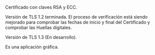 Certificado con claves RSA y ECC.

Versión de TLS 1.2 terminada. El proceso de verificación está siendo mejorado para comprobar las fechas de inicio y final
del Certificado y comprobar las Huellas digitales.

Versión de TLS 1.3 (En desarrollo).

Es una aplicación gráfica.
